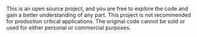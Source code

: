This is an open source project, and you are free to explore the code and gain a better understanding of any part. This project is not recommended for production critical applications. The original code cannot be sold or used for either personal or commercial purposes.
